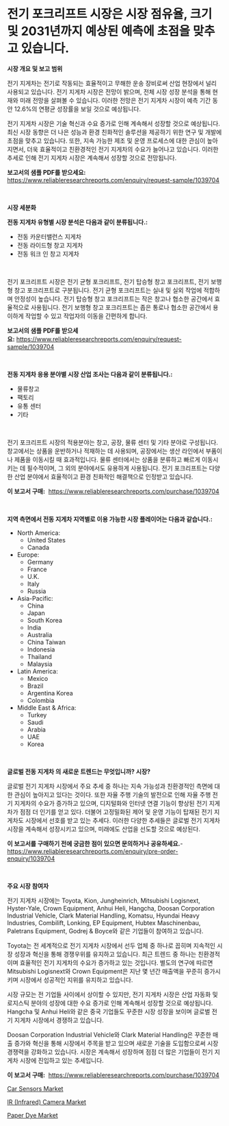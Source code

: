 <p><h1>전기 포크리프트 시장은 시장 점유율, 크기 및 2031년까지 예상된 예측에 초점을 맞추고 있습니다.</h1></p><p><strong>시장 개요 및 보고 범위</strong></p>
<p><p>전기 지게차는 전기로 작동되는 효율적이고 무해한 운송 장비로써 산업 현장에서 널리 사용되고 있습니다. 전기 지게차 시장은 전망이 밝으며, 전체 시장 성장 분석을 통해 현재와 미래 전망을 살펴볼 수 있습니다. 이러한 전망은 전기 지게차 시장이 예측 기간 동안 12.6%의 연평균 성장률을 보일 것으로 예상됩니다.</p><p>전기 지게차 시장은 기술 혁신과 수요 증가로 인해 계속해서 성장할 것으로 예상됩니다. 최신 시장 동향은 더 나은 성능과 환경 친화적인 솔루션을 제공하기 위한 연구 및 개발에 초점을 맞추고 있습니다. 또한, 지속 가능한 제조 및 운영 프로세스에 대한 관심이 높아지면서, 더욱 효율적이고 친환경적인 전기 지게차의 수요가 늘어나고 있습니다. 이러한 추세로 인해 전기 지게차 시장은 계속해서 성장할 것으로 전망됩니다.</p></p>
<p><strong>보고서의 샘플 PDF를 받으세요:</strong> <a href="https://www.reliableresearchreports.com/enquiry/request-sample/1039704">https://www.reliableresearchreports.com/enquiry/request-sample/1039704</a></p>
<p>&nbsp;</p>
<p><strong>시장 세분화</strong></p>
<p><strong>전동 지게차 유형별 시장 분석은 다음과 같이 분류됩니다.:</strong></p>
<p><ul><li>전동 카운터밸런스 지게차</li><li>전동 라이드형 창고 지게차</li><li>전동 워크 인 창고 지게차</li></ul></p>
<p>&nbsp;</p>
<p><p>전기 포크리프트 시장은 전기 균형 포크리프트, 전기 탑승형 창고 포크리프트, 전기 보행형 창고 포크리프트로 구분됩니다. 전기 균형 포크리프트는 실내 및 실외 작업에 적합하며 안정성이 높습니다. 전기 탑승형 창고 포크리프트는 작은 창고나 협소한 공간에서 효율적으로 사용됩니다. 전기 보행형 창고 포크리프트는 좁은 통로나 협소한 공간에서 용이하게 작업할 수 있고 작업자의 이동을 간편하게 합니다.</p></p>
<p><strong>보고서의 샘플 PDF를 받으세요:</strong>&nbsp;<a href="https://www.reliableresearchreports.com/enquiry/request-sample/1039704">https://www.reliableresearchreports.com/enquiry/request-sample/1039704</a></p>
<p>&nbsp;</p>
<p><strong> 전동 지게차 응용 분야별 시장 산업 조사는 다음과 같이 분류됩니다.:</strong></p>
<p><ul><li>물류창고</li><li>팩토리</li><li>유통 센터</li><li>기타</li></ul></p>
<p>&nbsp;</p>
<p><p>전기 포크리프트 시장의 적용분야는 창고, 공장, 물류 센터 및 기타 분야로 구성됩니다. 창고에서는 상품을 운반하거나 적재하는 데 사용되며, 공장에서는 생산 라인에서 부품이나 제품을 이동시킬 때 효과적입니다. 물류 센터에서는 상품을 분류하고 빠르게 이동시키는 데 필수적이며, 그 외의 분야에서도 유용하게 사용됩니다. 전기 포크리프트는 다양한 산업 분야에서 효율적이고 환경 친화적인 해결책으로 인정받고 있습니다.</p></p>
<p><strong>이 보고서 구매:</strong>&nbsp; <a href="https://www.reliableresearchreports.com/purchase/1039704">https://www.reliableresearchreports.com/purchase/1039704</a></p>
<p>&nbsp;</p>
<p><strong>지역 측면에서 전동 지게차 지역별로 이용 가능한 시장 플레이어는 다음과 같습니다.:</strong></p>
<p><ul>
    <li>
        North America:
        <ul>
            <li>United States</li>
            <li>Canada</li>
        </ul>
    </li>
    <li>
        Europe:
        <ul>
            <li>Germany</li>
            <li>France</li>
            <li>U.K.</li>
            <li>Italy</li>
            <li>Russia</li>
        </ul>
    </li>
    <li>
        Asia-Pacific:
        <ul>
            <li>China</li>
            <li>Japan</li>
            <li>South Korea</li>
            <li>India</li>
            <li>Australia</li>
            <li>China Taiwan</li>
            <li>Indonesia</li>
            <li>Thailand</li>
            <li>Malaysia</li>
        </ul>
    </li>
    <li>
        Latin America:
        <ul>
            <li>Mexico</li>
            <li>Brazil</li>
            <li>Argentina Korea</li>
            <li>Colombia</li>
        </ul>
    </li>
    <li>
        Middle East & Africa:
        <ul>
            <li>Turkey</li>
            <li>Saudi</li>
            <li>Arabia</li>
            <li>UAE</li>
            <li>Korea</li>
        </ul>
    </li>
    </ul></p>
<p>&nbsp;</p>
<p><strong>글로벌 전동 지게차 의 새로운 트렌드는 무엇입니까? 시장?</strong></p>
<p><p>글로벌 전기 지게차 시장에서 주요 추세 중 하나는 지속 가능성과 친환경적인 측면에 대한 관심이 높아지고 있다는 것이다. 또한 자율 주행 기술의 발전으로 인해 자율 주행 전기 지게차의 수요가 증가하고 있으며, 디지털화와 인터넷 연결 기능이 향상된 전기 지게차가 점점 더 인기를 얻고 있다. 더불어 고정밀화된 제어 및 운영 기능이 탑재된 전기 지게차도 시장에서 선호를 받고 있는 추세다. 이러한 다양한 추세들은 글로벌 전기 지게차 시장을 계속해서 성장시키고 있으며, 미래에도 산업을 선도할 것으로 예상된다.</p></p>
<p><strong>이 보고서를 구매하기 전에 궁금한 점이 있으면 문의하거나 공유하세요.</strong>- <a href="https://www.reliableresearchreports.com/enquiry/pre-order-enquiry/1039704">https://www.reliableresearchreports.com/enquiry/pre-order-enquiry/1039704</a></p>
<p>&nbsp;</p>
<p><strong>주요 시장 참여자</strong></p>
<p><p>전기 지게차 시장에는 Toyota, Kion, Jungheinrich, Mitsubishi Logisnext, Hyster-Yale, Crown Equipment, Anhui Heli, Hangcha, Doosan Corporation Industrial Vehicle, Clark Material Handling, Komatsu, Hyundai Heavy Industries, Combilift, Lonking, EP Equipment, Hubtex Maschinenbau, Paletrans Equipment, Godrej & Boyce와 같은 기업들이 참여하고 있습니다.</p><p>Toyota는 전 세계적으로 전기 지게차 시장에서 선두 업체 중 하나로 꼽히며 지속적인 시장 성장과 혁신을 통해 경쟁우위를 유지하고 있습니다. 최근 트렌드 중 하나는 친환경적이며 효율적인 전기 지게차의 수요가 증가하고 있는 것입니다. 별도의 연구에 따르면 Mitsubishi Logisnext와 Crown Equipment은 지난 몇 년간 매출액을 꾸준히 증가시키며 시장에서 성공적인 지위를 유지하고 있습니다. </p><p>시장 규모는 전 기업들 사이에서 상이할 수 있지만, 전기 지게차 시장은 산업 자동화 및 로지스틱 분야의 성장에 대한 수요 증가로 인해 계속해서 성장할 것으로 예상됩니다. Hangcha 및 Anhui Heli와 같은 중국 기업들도 꾸준한 시장 성장을 보이며 글로벌 전기 지게차 시장에서 경쟁하고 있습니다.</p><p>Doosan Corporation Industrial Vehicle와 Clark Material Handling은 꾸준한 매출 증가와 혁신을 통해 시장에서 주목을 받고 있으며 새로운 기술을 도입함으로써 시장 경쟁력을 강화하고 있습니다. 시장은 계속해서 성장하며 점점 더 많은 기업들이 전기 지게차 시장에 진입하고 있는 추세입니다.</p></p>
<p><strong>이 보고서 구매:</strong>&nbsp;&nbsp;<a href="https://www.reliableresearchreports.com/purchase/1039704">https://www.reliableresearchreports.com/purchase/1039704</a></p>
<p><p><a href="https://github.com/Hazelklievgspy6vdcsmu106w/Market-Research-Report-List-1/blob/main/car-sensors-market.md">Car Sensors Market</a></p><p><a href="https://view.publitas.com/reportprime-1/ir-infrared-camera-market-size-2023-2030-global-industrial-analysis-key-geographical-regions-market-share-top-key-players-product-types-and-forecast-research-report/">IR (Infrared) Camera Market</a></p><p><a href="https://view.publitas.com/reportprime-1/paper-dye-market-research-report-forecasted-for-period-from-2023-2030-by-market-type-market-application-and-region/">Paper Dye Market</a></p></p>
